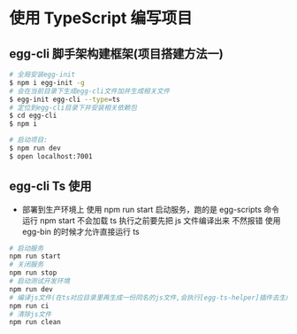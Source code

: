 # 使用 TypeScript 编写项目

## egg-cli 脚手架构建框架(项目搭建方法一)

```bash
# 全局安装egg-init
$ npm i egg-init -g
# 会在当前目录下生成egg-cli文件加并生成相关文件
$ egg-init egg-cli --type=ts
# 定位到egg-cli目录下并安装相关依赖包
$ cd egg-cli
$ npm i

# 启动项目:
$ npm run dev
$ open localhost:7001
```

## egg-cli Ts 使用

- 部署到生产环境上 使用 npm run start 启动服务，跑的是 egg-scripts 命令
  运行 npm start 不会加载 ts 执行之前要先把 js 文件编译出来 不然报错
  使用 egg-bin 的时候才允许直接运行 ts

```bash
# 启动服务
npm run start
# 关闭服务
npm run stop
# 启动测试开发环境
npm run dev
# 编译js文件(在ts对应目录里再生成一份同名的js文件,会执行[egg-ts-helper]插件去生成对应的.d.ts声明文件)
npm run ci
# 清除js文件
npm run clean
```
